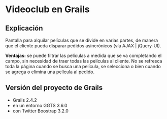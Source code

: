 # Videoclub en Grails

## Explicación

Pantalla para alquilar películas que se divide en varias partes, de manera que el cliente pueda disparar pedidos asincrónicos (vía AJAX | jQuery-UI). 

**Ventajas:** se puede filtrar las películas a medida que se va completando el campo, sin necesidad de traer todas las películas al cliente. No se refresca toda la página cuando se busca una película, se selecciona o bien cuando se agrega o elimina una película al pedido.

## Versión del proyecto de Grails

* Grails 2.4.2
* en un entorno GGTS 3.6.0
* con Twitter Boostrap 3.2.0
